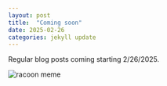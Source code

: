 ```yaml
---
layout: post
title:  "Coming soon"
date: 2025-02-26
categories: jekyll update
---
```

Regular blog posts coming starting 2/26/2025. 

![racoon meme](https://preview.redd.it/garage-filtering-coming-soon-v0-lek1sr04pyqc1.jpg?width=399&format=pjpg&auto=webp&s=074013071c4257cf513482ac409109886ff2d8c7)
